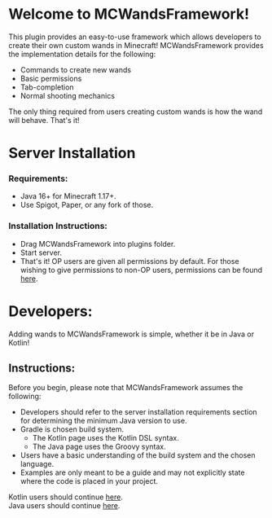 # Welcome to MCWandsFramework!
This plugin provides an easy-to-use framework which allows developers to create their own custom wands in Minecraft!
MCWandsFramework provides the implementation details for the following:
* Commands to create new wands
* Basic permissions
* Tab-completion
* Normal shooting mechanics

The only thing required from users creating custom wands is how the wand will behave. That's it!
# Server Installation
### Requirements:
* Java 16+ for Minecraft 1.17+.
* Use Spigot, Paper, or any fork of those.
### Installation Instructions:
* Drag MCWandsFramework into plugins folder.
* Start server.
* That's it! OP users are given all permissions by default. For those wishing to give permissions to non-OP users, permissions can be found [here](https://github.com/HoshiKurama/MCWandsFramework/wiki).

# Developers:
Adding wands to MCWandsFramework is simple, whether it be in Java or Kotlin!

## Instructions:
Before you begin, please note that MCWandsFramework assumes the following:
* Developers should refer to the server installation requirements section for determining the minimum Java version to use.
* Gradle is chosen build system. 
   * The Kotlin page uses the Kotlin DSL syntax.
   * The Java page uses the Groovy syntax.
* Users have a basic understanding of the build system and the chosen language.
* Examples are only meant to be a guide and may not explicitly state where the code is placed in your project.


Kotlin users should continue [here](https://github.com/HoshiKurama/MCWandsFramework/wiki/Kotlin-Developer-Instructions).  
Java users should continue [here](https://github.com/HoshiKurama/MCWandsFramework/wiki/Java-Developer-Instructions).
